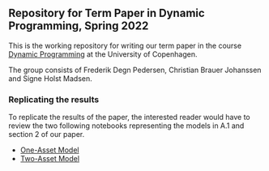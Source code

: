 ## Repository for Term Paper in Dynamic Programming, Spring 2022
This is the working repository for writing our term paper in the course [Dynamic Programming](https://kurser.ku.dk/course/a%C3%98kk08207u/) at the University of Copenhagen.

The group consists of Frederik Degn Pedersen, Christian Brauer Johanssen and Signe Holst Madsen.

### Replicating the results
To replicate the results of the paper, the interested reader would have to review the two following notebooks representing the models in A.1 and section 2 of our paper. 
- [One-Asset Model](one_asset/OneAssetModel.ipynb)
- [Two-Asset Model](two_asset/TwoAssetModel.ipynb)